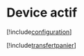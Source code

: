 # Device actif

[!include[configuration](deviceactif.configuration.autogen.md)]

[!include[transfertpanier](deviceactif.transfertpanier.autogen.md)]














